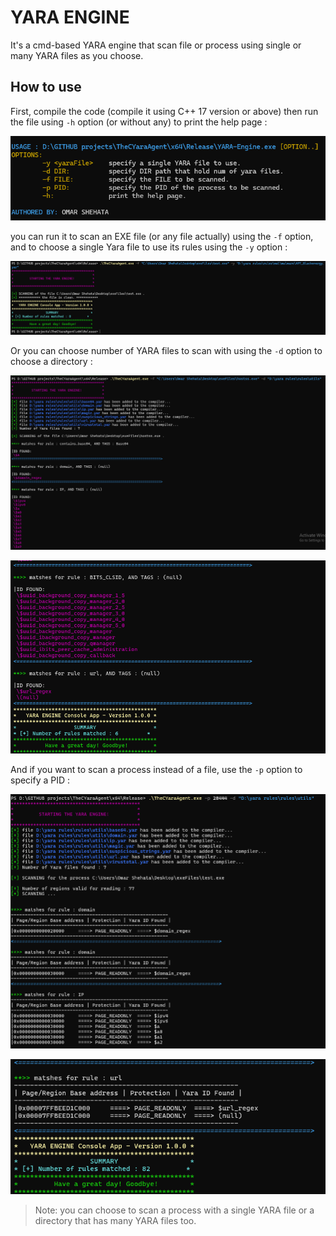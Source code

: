 # YARA ENGINE

It's a cmd-based YARA engine that scan file or process using single or many YARA files as you choose.



## How to use

First, compile the code (compile it using C++ 17 version or above) then run the file using ```-h``` option (or without any) to print the help page :



![1](images\1.png)



you can run it to scan an EXE file (or any file actually) using the ```-f``` option, and to choose a single Yara file to use its rules using the ```-y``` option :

![2](images\2.png)

 Or you can choose number of YARA files to scan with using the ```-d``` option to choose a directory :

![](images\3.png)

![](images\4.png)



And if you want to scan a process instead of a file, use the ```-p``` option to specify a PID :

![](images\5.png)

![](images\6.png)

> Note: you can choose to scan a process with a single YARA file or a directory that has many YARA files too.

